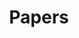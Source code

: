 ---
title: "Papers"
description: "Published papers including references to their pre-prints, artifacts, and implementations when applicable."
---